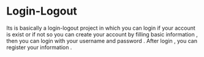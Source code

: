 # Login-Logout

Its is basically a login-logout project in which you can login if your account is exist or if not so you can create your account by filling basic information , then you can login with your username and password . After login , you can register your information . 
